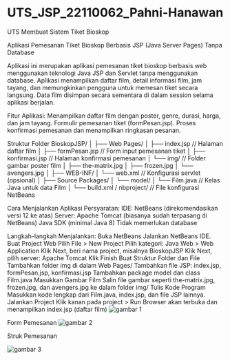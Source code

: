 # UTS_JSP_22110062_Pahni-Hanawan
UTS Membuat Sistem Tiket Bioskop

Aplikasi Pemesanan Tiket Bioskop Berbasis JSP (Java Server Pages) Tanpa Database

Aplikasi ini merupakan aplikasi pemesanan tiket bioskop berbasis web menggunakan teknologi Java JSP dan Servlet tanpa menggunakan database. Aplikasi menampilkan daftar film, detail informasi film, jam tayang, dan memungkinkan pengguna untuk memesan tiket secara langsung. Data film disimpan secara sementara di dalam session selama aplikasi berjalan.

Fitur Aplikasi:
Menampilkan daftar film dengan poster, genre, durasi, harga, dan jam tayang.
Formulir pemesanan tiket (formPesan.jsp).
Proses konfirmasi pemesanan dan menampilkan ringkasan pesanan.

Struktur Folder
BioskopJSP/
│
├── Web Pages/
│   ├── index.jsp               // Halaman daftar film
│   ├── formPesan.jsp           // Form input pemesanan tiket
│   ├── konfirmasi.jsp          // Halaman konfirmasi pemesanan
│   └── img/                    // Folder gambar poster film
│       ├── the-matrix.jpg
│       ├── frozen.jpg
│       └── avengers.jpg
│
├── WEB-INF/
│   └── web.xml                 // Konfigurasi servlet (opsional)
│
├── Source Packages/
│   └── model/
│       └── Film.java           // Kelas Java untuk data Film
│
└── build.xml / nbproject/      // File konfigurasi NetBeans

Cara Menjalankan Aplikasi
Persyaratan:
IDE: NetBeans (direkomendasikan versi 12 ke atas)
Server: Apache Tomcat (biasanya sudah terpasang di NetBeans)
Java SDK (minimal Java 8)
Tidak memerlukan database

Langkah-langkah Menjalankan:
Buka NetBeans
Jalankan NetBeans IDE.
Buat Project Web
Pilih File > New Project
Pilih kategori: Java Web > Web Application
Klik Next, beri nama project, misalnya BioskopJSP
Klik Next, pilih server: Apache Tomcat
Klik Finish
Buat Struktur Folder dan File
Tambahkan folder img di dalam Web Pages/
Tambahkan file JSP: index.jsp, formPesan.jsp, konfirmasi.jsp
Tambahkan package model dan class Film.java
Masukkan Gambar Film
Salin file gambar seperti the-matrix.jpg, frozen.jpg, dan avengers.jpg ke dalam folder img/
Tulis Kode Program
Masukkan kode lengkap dari Film.java, index.jsp, dan file JSP lainnya.
Jalankan Project
Klik kanan pada project > Run
Browser akan terbuka dan menampilkan index.jsp (daftar film)
![gambar 1](https://github.com/user-attachments/assets/4336a749-cced-4001-9ad2-8bc5e244b622)

Form Pemesanan
![gambar 2](https://github.com/user-attachments/assets/0f9f5b0a-0e2c-4a48-88ac-127077a7402a)

Struk Pemesanan

![gambar 3](https://github.com/user-attachments/assets/226a5617-aca5-4d2c-a39e-ac77861540e0)

